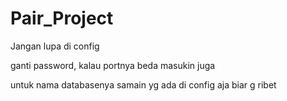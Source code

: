 # Pair_Project

Jangan lupa di config

ganti password, kalau portnya beda masukin juga

untuk nama databasenya samain yg ada di config aja biar g ribet
